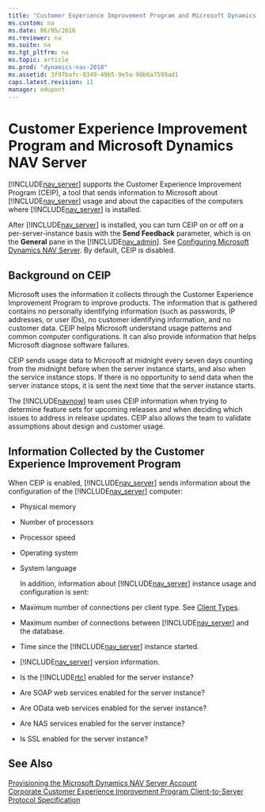 ```yaml
---
title: "Customer Experience Improvement Program and Microsoft Dynamics NAV Server"
ms.custom: na
ms.date: 06/05/2016
ms.reviewer: na
ms.suite: na
ms.tgt_pltfrm: na
ms.topic: article
ms.prod: "dynamics-nav-2018"
ms.assetid: 3f97bafc-0349-49b5-9e5a-90b6a7599ad1
caps.latest.revision: 11
manager: edupont
---
```

# Customer Experience Improvement Program and Microsoft Dynamics NAV Server
[!INCLUDE[nav_server](includes/nav_server_md.md)] supports the Customer Experience Improvement Program \(CEIP\), a tool that sends information to Microsoft about [!INCLUDE[nav_server](includes/nav_server_md.md)] usage and about the capacities of the computers where [!INCLUDE[nav_server](includes/nav_server_md.md)] is installed.  
  
 After [!INCLUDE[nav_server](includes/nav_server_md.md)] is installed, you can turn CEIP on or off on a per-server-instance basis with the **Send Feedback** parameter, which is on the **General** pane in the [!INCLUDE[nav_admin](includes/nav_admin_md.md)]. See [Configuring Microsoft Dynamics NAV Server](Configuring-Microsoft-Dynamics-NAV-Server.md). By default, CEIP is disabled.  
  
## Background on CEIP  
 Microsoft uses the information it collects through the Customer Experience Improvement Program to improve products. The information that is gathered contains no personally identifying information \(such as passwords, IP addresses, or user IDs\), no customer identifying information, and no customer data. CEIP helps Microsoft understand usage patterns and common computer configurations. It can also provide information that helps Microsoft diagnose software failures.  
  
 CEIP sends usage data to Microsoft at midnight every seven days counting from the midnight before when the server instance starts, and also when the service instance stops. If there is no opportunity to send data when the server instance stops, it is sent the next time that the server instance starts.  
  
 The [!INCLUDE[navnow](includes/navnow_md.md)] team uses CEIP information when trying to determine feature sets for upcoming releases and when deciding which issues to address in release updates. CEIP also allows the team to validate assumptions about design and customer usage.  
  
## Information Collected by the Customer Experience Improvement Program  
 When CEIP is enabled, [!INCLUDE[nav_server](includes/nav_server_md.md)] sends information about the configuration of the [!INCLUDE[nav_server](includes/nav_server_md.md)] computer:  
  
- Physical memory  
  
- Number of processors  
  
- Processor speed  
  
- Operating system  
  
- System language  
  
  In addition, information about [!INCLUDE[nav_server](includes/nav_server_md.md)] instance usage and configuration is sent:  
  
- Maximum number of connections per client type. See [Client Types](Client-Types.md).  
  
- Maximum number of connections between [!INCLUDE[nav_server](includes/nav_server_md.md)] and the database.  
  
- Time since the [!INCLUDE[nav_server](includes/nav_server_md.md)] instance started.  
  
- [!INCLUDE[nav_server](includes/nav_server_md.md)] version information.  
  
- Is the [!INCLUDE[rtc](includes/rtc_md.md)] enabled for the server instance?  
  
- Are SOAP web services enabled for the server instance?  
  
- Are OData web services enabled for the server instance?  
  
- Are NAS services enabled for the server instance?  
  
- Is SSL enabled for the server instance?  
  
## See Also  
 [Provisioning the Microsoft Dynamics NAV Server Account](Provisioning-the-Microsoft-Dynamics-NAV-Server-Account.md)   
 [Corporate Customer Experience Improvement Program Client-to-Server Protocol Specification](http://go.microsoft.com/fwlink/?LinkId=260878)